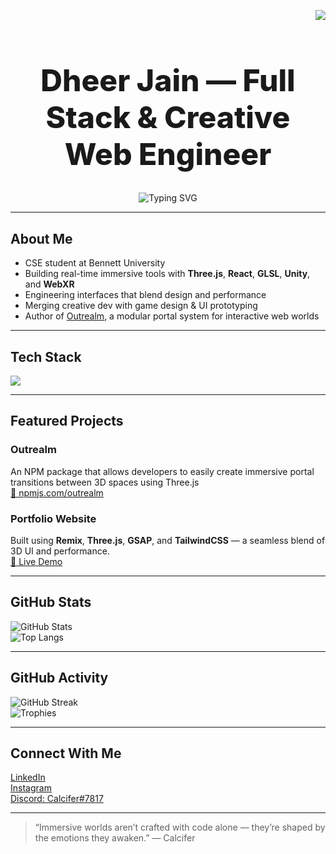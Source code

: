 <!-- Dheer Jain's Modern GitHub Profile README -->

<!-- Dark Mode Toggle -->
<p align="right">
  <img src="https://img.shields.io/badge/Theme-Dark--Mode-111827?style=flat&logo=github&logoColor=white">
</p>

<!-- Title -->
<h1 align="center" style="font-size: 3rem; font-weight: 800;">
  Dheer Jain — Full Stack & Creative Web Engineer
</h1>

<!-- Typing animation -->
<p align="center">
  <img src="https://readme-typing-svg.herokuapp.com?font=Fira+Code&size=20&pause=1000&width=500&lines=Creative+Developer+%7C+Three.js+%2F+React;Immersive+Web+Experiences;Game+Mechanics+%2B+Realtime+3D;Building+stunning+Visuals+%26+tools" alt="Typing SVG" />
</p>


---

## About Me

- CSE student at Bennett University  
- Building real-time immersive tools with **Three.js**, **React**, **GLSL**, **Unity**, and **WebXR**  
- Engineering interfaces that blend design and performance  
- Merging creative dev with game design & UI prototyping  
- Author of [Outrealm](https://www.npmjs.com/package/outrealm), a modular portal system for interactive web worlds  

---

## Tech Stack

<img src="https://skillicons.dev/icons?i=js,ts,react,nextjs,tailwind,nodejs,express,threejs,unity,figma,ps,github,git,vercel,prisma,postgresql" />

---

## Featured Projects

### Outrealm  
An NPM package that allows developers to easily create immersive portal transitions between 3D spaces using Three.js  
[🔗 npmjs.com/outrealm](https://www.npmjs.com/package/outrealm)

### Portfolio Website  
Built using **Remix**, **Three.js**, **GSAP**, and **TailwindCSS** — a seamless blend of 3D UI and performance.  
[🔗 Live Demo](https://portfolio-website-cms-remix.vercel.app/)

---

## GitHub Stats

![GitHub Stats](https://github-readme-stats.vercel.app/api?username=calcifer-3118&show_icons=true&theme=tokyonight&hide_border=true&border_radius=12&include_all_commits=true)  
![Top Langs](https://github-readme-stats.vercel.app/api/top-langs/?username=calcifer-3118&layout=compact&theme=tokyonight&hide_border=true)

---

## GitHub Activity

![GitHub Streak](https://github-readme-streak-stats.herokuapp.com?user=calcifer-3118&theme=tokyonight&hide_border=true)  
![Trophies](https://github-profile-trophy.vercel.app/?username=calcifer-3118&theme=onedark&margin-w=10&no-frame=true)

---

## Connect With Me

[LinkedIn](https://linkedin.com/in/dheer-jain)  
[Instagram](https://instagram.com/dheer_3119)  
[Discord: Calcifer#7817](https://discord.com/users/Calcifer#7817)

---


> “Immersive worlds aren’t crafted with code alone — they’re shaped by the emotions they awaken.” — Calcifer

